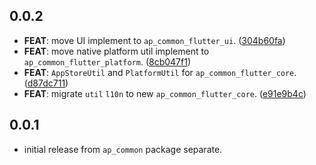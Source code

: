 ## 0.0.2

 - **FEAT**: move UI implement to `ap_common_flutter_ui`. ([304b60fa](https://github.com/abc873693/ap_common/commit/304b60fa245dbd0b1d4d3ae649b5468e9ee46f71))
 - **FEAT**: move native platform util implement to `ap_common_flutter_platform`. ([8cb047f1](https://github.com/abc873693/ap_common/commit/8cb047f167d6f10eaab063449a88646092faff10))
 - **FEAT**: `AppStoreUtil` and `PlatformUtil` for `ap_common_flutter_core`. ([d87dc711](https://github.com/abc873693/ap_common/commit/d87dc7117a040b31b42abd2d1122a891fd04988e))
 - **FEAT**: migrate `util` `l10n`  to new `ap_common_flutter_core`. ([e91e9b4c](https://github.com/abc873693/ap_common/commit/e91e9b4cdf3cb7d4e2dde1dd8ec5f66556d38461))

## 0.0.1

*  initial release from `ap_common` package separate.
